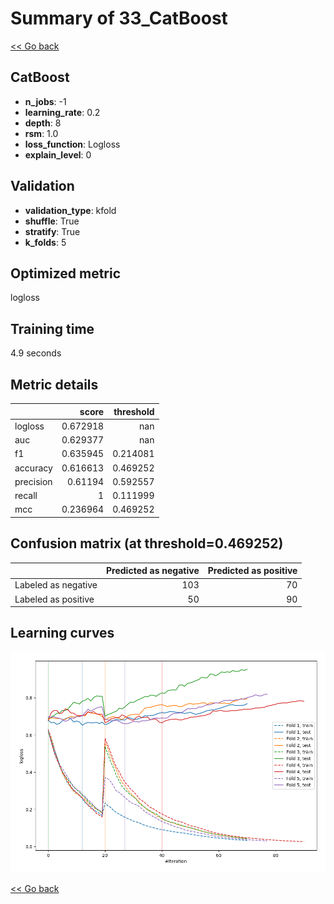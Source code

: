 # Summary of 33_CatBoost

[<< Go back](../README.md)


## CatBoost
- **n_jobs**: -1
- **learning_rate**: 0.2
- **depth**: 8
- **rsm**: 1.0
- **loss_function**: Logloss
- **explain_level**: 0

## Validation
 - **validation_type**: kfold
 - **shuffle**: True
 - **stratify**: True
 - **k_folds**: 5

## Optimized metric
logloss

## Training time

4.9 seconds

## Metric details
|           |    score |   threshold |
|:----------|---------:|------------:|
| logloss   | 0.672918 |  nan        |
| auc       | 0.629377 |  nan        |
| f1        | 0.635945 |    0.214081 |
| accuracy  | 0.616613 |    0.469252 |
| precision | 0.61194  |    0.592557 |
| recall    | 1        |    0.111999 |
| mcc       | 0.236964 |    0.469252 |


## Confusion matrix (at threshold=0.469252)
|                     |   Predicted as negative |   Predicted as positive |
|:--------------------|------------------------:|------------------------:|
| Labeled as negative |                     103 |                      70 |
| Labeled as positive |                      50 |                      90 |

## Learning curves
![Learning curves](learning_curves.png)

[<< Go back](../README.md)
